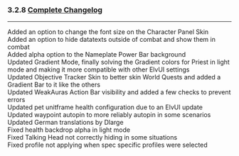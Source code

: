 ### 3.2.8 [Complete Changelog](https://github.com/eltreum0/eltruism/blob/main/Changelog.md)
___
Added an option to change the font size on the Character Panel Skin\
Added an option to hide datatexts outside of combat and show them in combat\
Added alpha option to the Nameplate Power Bar background\
Updated Gradient Mode, finally solving the Gradient colors for Priest in light mode and making it more compatible with other ElvUI settings\
Updated Objective Tracker Skin to better skin World Quests and added a Gradient Bar to it like the others\
Updated WeakAuras Action Bar visibility and added a few checks to prevent errors\
Updated pet unitframe health configuration due to an ElvUI update\
Updated waypoint autopin to more reliably autopin in some scenarios\
Updated German translations by Dlarge\
Fixed health backdrop alpha in light mode\
Fixed Talking Head not correctly hiding in some situations\
Fixed profile not applying when spec specific profiles were selected
